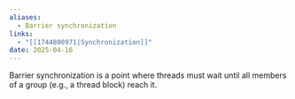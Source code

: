 ```yaml
---
aliases:
  - Barrier synchronization
links:
  - "[[1744800971|Synchronization]]"
date: 2025-04-16
---
```

Barrier synchronization is a point where threads must wait until all members of a group (e.g., a thread block) reach it.
